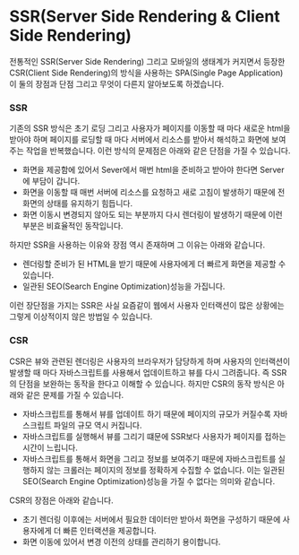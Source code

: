 # SSR(Server Side Rendering & Client Side Rendering)

전통적인 SSR(Server Side Rendering) 그리고 모바일의 생태계가 커지면서 등장한 CSR(Client Side Rendering)의 방식을 사용하는 SPA(Single Page Application) 이 둘의 장점과 단점 그리고 무엇이 다른지 알아보도록 하겠습니다.

### SSR

기존의 SSR 방식은 초기 로딩 그리고 사용자가 페이지를 이동할 때 마다 새로운 html을 받아야 하며 페이지를 로딩할 때 마다 서버에서 리소스를 받아서 해석하고 화면에 보여주는 작업을 반복했습니다. 이런 방식의 문제점은 아래와 같은 단점을 가질 수 있습니다.

- 화면을 제공함에 있어서 Sever에서 매번 html을 준비하고 받아야 한다면 Server에 부담이 갑니다.
- 화면을 이동할 때 매번 서버에 리소스를 요청하고 새로 고침이 발생하기 때문에 전 화면의 상태를 유지하기 힘듭니다.
- 화면 이동시 변경되지 않아도 되는 부분까지 다시 렌더링이 발생하기 때문에 이런 부분은 비효율적인 동작입니다.

하지만 SSR을 사용하는 이유와 장점 역시 존재하며 그 이유는 아래와 같습니다.

- 렌더링할 준비가 된 HTML을 받기 때문에 사용자에게 더 빠르게 화면을 제공할 수 있습니다.
- 일관된 SEO(Search Engine Optimization)성능을 가집니다.

이런 장단점을 가지는 SSR은 사실 요즘같이 웹에서 사용자 인터랙션이 많은 상황에는 그렇게 이상적이지 않은 방법일 수 있습니다.

### CSR

CSR은 뷰와 관련된 렌더링은 사용자의 브라우저가 담당하게 하며 사용자의 인터랙션이 발생할 때 마다 자바스크립트를 사용해서 업데이트하고 뷰를 다시 그려줍니다. 즉 SSR의 단점을 보완하는 동작을 한다고 이해할 수 있습니다. 하지만 CSR의 동작 방식은 아래와 같은 문제를 가질 수 있습니다.

- 자바스크립트를 통해서 뷰를 업데이트 하기 때문에 페이지의 규모가 커질수록 자바스크립트 파일의 규모 역시 커집니다.
- 자바스크립트를 실행해서 뷰를 그리기 떄문에 SSR보다 사용자가 페이지를 접하는 시간이 느립니다.
- 자바스크립트를 통해서 화면을 그리고 정보를 보여주기 때문에 자바스크립트를 실행하지 않는 크롤러는 페이지의 정보를 정확하게 수집할 수 없습니다. 이는 일관된 SEO(Search Engine Optimization)성능을 가질 수 없다는 의미와 같습니다.

CSR의 장점은 아래와 같습니다.

- 초기 렌더링 이후에는 서버에서 필요한 데이터만 받아서 화면을 구성하기 때문에 사용자에게 더 빠른 인터랙션을 제공합니다.
- 화면 이동에 있어서 변경 이전의 상태를 관리하기 용이합니다.
